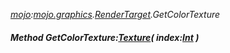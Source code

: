 _[mojo](../../modules/mojo/mojo-module.md):[mojo.graphics](../../modules/mojo/mojo-graphics.md).[RenderTarget](../../modules/mojo/mojo-graphics-rendertarget.md).GetColorTexture_
##### Method GetColorTexture:[Texture](../../modules/mojo/mojo-graphics-texture.md)( index:[Int](../../modules/wonkey/wonkey-types-int.md) )
